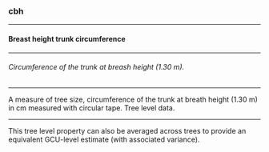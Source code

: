 ### cbh



------
#### Breast height trunk circumference



------
###### Circumference of the trunk at breash height (1.30 m).



------
A measure of tree size, circumference of the trunk at breath height (1.30 m) in cm measured with circular tape. Tree level data.



------
This tree level property can also be averaged across trees to provide an equivalent GCU-level estimate (with associated variance).